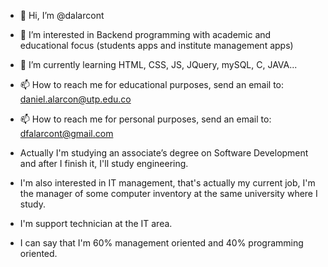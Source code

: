 - 👋 Hi, I’m @dalarcont
- 👀 I’m interested in Backend programming with academic and educational focus (students apps and institute management apps)
- 🌱 I’m currently learning HTML, CSS, JS, JQuery, mySQL, C, JAVA...
- 📫 How to reach me for educational purposes, send an email to: daniel.alarcon@utp.edu.co
- 📫 How to reach me for personal purposes, send an email to: dfalarcont@gmail.com

- Actually I'm studying an associate’s degree on Software Development and after I finish it, I'll study engineering.
- I'm also interested in IT management, that's actually my current job, I'm the manager of some computer inventory at the same university where I study.
- I'm support technician at the IT area.
- I can say that I'm 60% management oriented and 40% programming oriented.

<!---
This is a ✨ special ✨ repository because it's used to show how dalarcont is growing through the years at the IT and Programming area.
--->
